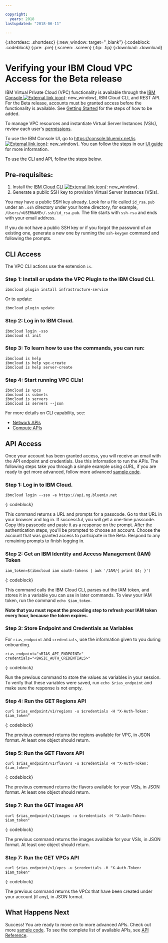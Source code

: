```yaml
---

copyright:
  years: 2018
lastupdated: "2018-06-11"

---
```


{:shortdesc: .shortdesc}
{:new_window: target="_blank"}
{:codeblock: .codeblock}
{:pre: .pre}
{:screen: .screen}
{:tip: .tip}
{:download: .download}

# Verifying your IBM Cloud VPC Access for the Beta release

IBM Virtual Private Cloud (VPC) functionality is available through the [IBM Console ![External link icon](../../icons/launch-glyph.svg "External link icon")](https://console.bluemix.net/is){: new_window}, IBM Cloud CLI, and REST API. For the Beta release, accounts must be granted access before the functionality is available. See [Getting Started](getting-started.html) for the steps of how to be added.

To manage VPC resources and instantiate Virtual Server Instances (VSIs), review each user's [permissions](vpc-user-permissions.html).

To use the IBM Console UI, go to [https://console.bluemix.net/is ![External link icon](../../icons/launch-glyph.svg "External link icon")](https://console.bluemix.net/is){: new_window}. You can follow the steps in our [UI guide](console-tutorial.html) for more information.

To use the CLI and API, follow the steps below.

## Pre-requisites:

1. Install the [IBM Cloud CLI ![External link icon](../../icons/launch-glyph.svg "External link icon")](https://console.bluemix.net/docs/cli/reference/bluemix_cli/get_started.html#getting-started){: new_window}.
2. Generate a public SSH key to provision Virtual Server Instances (VSIs).

You may have a public SSH key already. Look for a file called ``id_rsa.pub`` under an ``.ssh`` directory under your home directory, for example, ``/Users/<USERNAME>/.ssh/id_rsa.pub``. The file starts with ``ssh-rsa`` and ends with your email address.

If you do not have a public SSH key or if you forgot the password of an existing one, generate a new one by running the ``ssh-keygen`` command and following the prompts.

## CLI Access

The VPC CLI actions use the extension `is`. 

### Step 1: Install or update the VPC Plugin to the IBM Cloud CLI.

```
ibmcloud plugin install infrastructure-service
```

Or to update:

```
ibmcloud plugin update
```

### Step 2: Log in to IBM Cloud.
    
```
ibmcloud login -sso
ibmcloud sl init
```

### Step 3: To learn how to use the commands, you can run:
    
```
ibmcloud is help
ibmcloud is help vpc-create
ibmcloud is help server-create
```

### Step 4: Start running VPC CLIs!
    
```
ibmcloud is vpcs
ibmcloud is subnets
ibmcloud is servers
ibmcloud is servers --json
```

For more details on CLI capability, see:

- [Network APIs](cli-network-reference.html)
- [Compute APIs](cli-compute-reference.html)

## API Access 

Once your account has been granted access, you will receive an email with the API endpoint and credentials. Use this information to run the APIs. The following steps take you through a simple example using cURL, if you are ready to get more advanced, follow more advanced [sample code](example-code.html).

### Step 1: Log in to IBM Cloud.

```
ibmcloud login --sso -a https://api.ng.bluemix.net
 ```
{: codeblock}

This command returns a URL and prompts for a passcode. Go to that URL in your browser and log in. If successful, you will get a one-time passcode. Copy this passcode and paste it as a response on the prompt. After the authentication steps, you'll be prompted to choose an account. Choose the account that was granted access to participate in the Beta. Respond to any remaining prompts to finish logging in.

### Step 2: Get an IBM Identity and Access Management (IAM) Token 

```
iam_token=$(ibmcloud iam oauth-tokens | awk '/IAM/{ print $4; }')
```
{: codeblock}

This command calls the IBM Cloud CLI, parses out the IAM token, and stores it in a variable you can use in later commands. To view your IAM token, run the command ``echo $iam_token``.

**Note that you must repeat the preceding step to refresh your IAM token every hour, because the token expires.**

### Step 3: Store Endpoint and Credentials as Variables

For `rias_endpoint` and `credentials`, use the information given to you during onboarding.

```
rias_endpoint="<RIAS_API_ENDPOINT>"
credentials="<BASIC_AUTH_CREDENTIALS>"
 ```
{: codeblock}

Run the previous command to store the values as variables in your session. To verify that these variables were saved, run ``echo $rias_endpoint`` and make sure the response is not empty.

### Step 4: Run the GET Regions API

```
curl $rias_endpoint/v1/regions -u $credentials -H "X-Auth-Token: $iam_token"
```
{: codeblock}

The previous command returns the regions available for VPC, in JSON format. At least one object should return. 

### Step 5: Run the GET Flavors API

```
curl $rias_endpoint/v1/flavors -u $credentials -H "X-Auth-Token: $iam_token"
```
{: codeblock}

The previous command returns the flavors available for your VSIs, in JSON format. At least one object should return.

### Step 7: Run the GET Images API

```
curl $rias_endpoint/v1/images -u $credentials -H "X-Auth-Token: $iam_token"
```
{: codeblock}

The previous command returns the images available for your VSIs, in JSON format. At least one object should return.

### Step 7: Run the GET VPCs API

```
curl $rias_endpoint/v1/vpcs -u $credentials -H "X-Auth-Token: $iam_token"
```
{: codeblock}

The previous command returns the VPCs that have been created under your account (if any), in JSON format. 

## What Happens Next

Success! You are ready to move on to more advanced APIs. Check out more [sample code](example-code.html). To see the complete list of available APIs, see [API Reference](apis.html).
